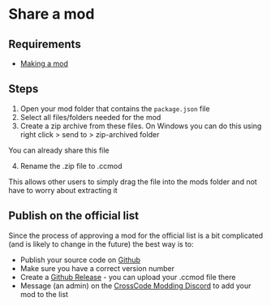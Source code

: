 # Share a mod

## Requirements

* [Making a mod](./makingAMod.md)

## Steps

1. Open your mod folder that contains the `package.json` file
2. Select all files/folders needed for the mod
3. Create a zip archive from these files. On Windows you can do this using right click > send to > zip-archived folder

You can already share this file

4. Rename the .zip file to .ccmod

This allows other users to simply drag the file into the mods folder and not have to worry about extracting it

## Publish on the official list

Since the process of approving a mod for the official list is a bit complicated (and is likely to change in the future) the best way is to:
* Publish your source code on [Github](https://github.com/)
* Make sure you have a correct version number
* Create a [Github Release](https://docs.github.com/en/free-pro-team@latest/github/administering-a-repository/managing-releases-in-a-repository) - you can upload your .ccmod file there
* Message (an admin) on the [CrossCode Modding Discord](https://discord.gg/3Xw69VjXfW) to add your mod to the list
